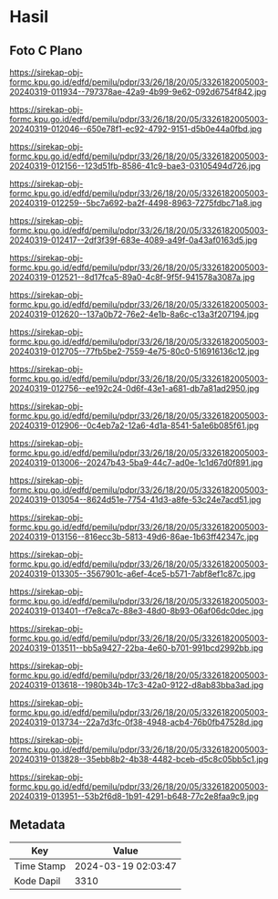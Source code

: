 # Hasil

## Foto C Plano

https://sirekap-obj-formc.kpu.go.id/edfd/pemilu/pdpr/33/26/18/20/05/3326182005003-20240319-011934--797378ae-42a9-4b99-9e62-092d6754f842.jpg

https://sirekap-obj-formc.kpu.go.id/edfd/pemilu/pdpr/33/26/18/20/05/3326182005003-20240319-012046--650e78f1-ec92-4792-9151-d5b0e44a0fbd.jpg

https://sirekap-obj-formc.kpu.go.id/edfd/pemilu/pdpr/33/26/18/20/05/3326182005003-20240319-012156--123d51fb-8586-41c9-bae3-03105494d726.jpg

https://sirekap-obj-formc.kpu.go.id/edfd/pemilu/pdpr/33/26/18/20/05/3326182005003-20240319-012259--5bc7a692-ba2f-4498-8963-7275fdbc71a8.jpg

https://sirekap-obj-formc.kpu.go.id/edfd/pemilu/pdpr/33/26/18/20/05/3326182005003-20240319-012417--2df3f39f-683e-4089-a49f-0a43af0163d5.jpg

https://sirekap-obj-formc.kpu.go.id/edfd/pemilu/pdpr/33/26/18/20/05/3326182005003-20240319-012521--8d17fca5-89a0-4c8f-9f5f-941578a3087a.jpg

https://sirekap-obj-formc.kpu.go.id/edfd/pemilu/pdpr/33/26/18/20/05/3326182005003-20240319-012620--137a0b72-76e2-4e1b-8a6c-c13a3f207194.jpg

https://sirekap-obj-formc.kpu.go.id/edfd/pemilu/pdpr/33/26/18/20/05/3326182005003-20240319-012705--77fb5be2-7559-4e75-80c0-516916136c12.jpg

https://sirekap-obj-formc.kpu.go.id/edfd/pemilu/pdpr/33/26/18/20/05/3326182005003-20240319-012756--ee192c24-0d6f-43e1-a681-db7a81ad2950.jpg

https://sirekap-obj-formc.kpu.go.id/edfd/pemilu/pdpr/33/26/18/20/05/3326182005003-20240319-012906--0c4eb7a2-12a6-4d1a-8541-5a1e6b085f61.jpg

https://sirekap-obj-formc.kpu.go.id/edfd/pemilu/pdpr/33/26/18/20/05/3326182005003-20240319-013006--20247b43-5ba9-44c7-ad0e-1c1d67d0f891.jpg

https://sirekap-obj-formc.kpu.go.id/edfd/pemilu/pdpr/33/26/18/20/05/3326182005003-20240319-013054--8624d51e-7754-41d3-a8fe-53c24e7acd51.jpg

https://sirekap-obj-formc.kpu.go.id/edfd/pemilu/pdpr/33/26/18/20/05/3326182005003-20240319-013156--816ecc3b-5813-49d6-86ae-1b63ff42347c.jpg

https://sirekap-obj-formc.kpu.go.id/edfd/pemilu/pdpr/33/26/18/20/05/3326182005003-20240319-013305--3567901c-a6ef-4ce5-b571-7abf8ef1c87c.jpg

https://sirekap-obj-formc.kpu.go.id/edfd/pemilu/pdpr/33/26/18/20/05/3326182005003-20240319-013401--f7e8ca7c-88e3-48d0-8b93-06af06dc0dec.jpg

https://sirekap-obj-formc.kpu.go.id/edfd/pemilu/pdpr/33/26/18/20/05/3326182005003-20240319-013511--bb5a9427-22ba-4e60-b701-991bcd2992bb.jpg

https://sirekap-obj-formc.kpu.go.id/edfd/pemilu/pdpr/33/26/18/20/05/3326182005003-20240319-013618--1980b34b-17c3-42a0-9122-d8ab83bba3ad.jpg

https://sirekap-obj-formc.kpu.go.id/edfd/pemilu/pdpr/33/26/18/20/05/3326182005003-20240319-013734--22a7d3fc-0f38-4948-acb4-76b0fb47528d.jpg

https://sirekap-obj-formc.kpu.go.id/edfd/pemilu/pdpr/33/26/18/20/05/3326182005003-20240319-013828--35ebb8b2-4b38-4482-bceb-d5c8c05bb5c1.jpg

https://sirekap-obj-formc.kpu.go.id/edfd/pemilu/pdpr/33/26/18/20/05/3326182005003-20240319-013951--53b2f6d8-1b91-4291-b648-77c2e8faa9c9.jpg


## Metadata

| Key        | Value               |
| ---------- | ------------------- |
| Time Stamp | 2024-03-19 02:03:47 |
| Kode Dapil | 3310                |



